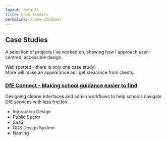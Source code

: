 ```yaml
---
layout: default
title: Case Studies
permalink: /case-studies/
---
```


<section id="intro-section">
  <h1>Case Studies</h1>
  <div class="intro-wrapper">
  <p>A selection of projects I've worked on, showing how I approach user-centred, accessible design.</p>
  </div>
  <p class="note">Well spotted - there is only one case study!<br>More will make an appearance as I get clearance from clients.</p>
</section>

<section id="case-studies-list">

  <article class="card">
    <h3><a href="/case-studies/dfe-connect">DfE Connect - Making school guidance easier to find</a></h3>
    <p>Designing clearer interfaces and admin workflows to help schools navigate DfE services with less friction.</p>
    <ul class="tags">
      <li>Interaction Design</li>
      <li>Public Sector</li>
      <li>SaaS</li>
      <li>GDS Design System</li>
      <li>Naming</li>
    </ul>
  </article>

</section>